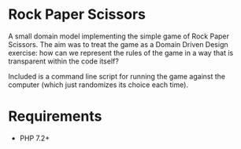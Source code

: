 # Rock Paper Scissors
A small domain model implementing the simple game of
Rock Paper Scissors. The aim was to treat the game
as a Domain Driven Design exercise: how can we
represent the rules of the game in a way that is
transparent within the code itself?

Included is a command line script for running the
game against the computer (which just randomizes
its choice each time).

# Requirements
* PHP 7.2+
